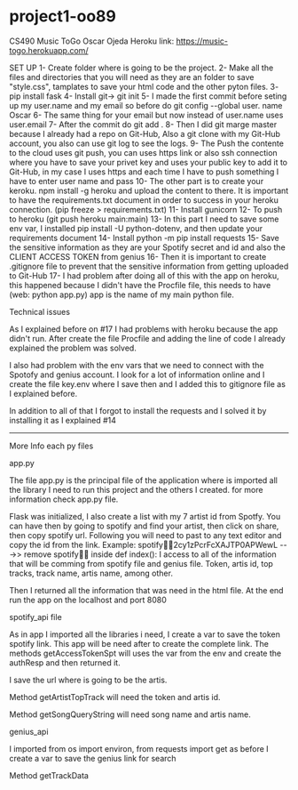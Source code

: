 # project1-oo89
CS490
Music ToGo 
Oscar Ojeda 
Heroku link: https://music-togo.herokuapp.com/

SET UP 
1- Create folder where is going to be the project.
2- Make all the files and directories that you will need as they are an folder to save "style.css", tamplates to save your html code and the other pyton files. 
3- pip install fask 
4- Install git->  git init 
5- I made the first commit before seting up my user.name and my email so before do git config --global user. name Oscar 
6- The same thing for your email but now instead of user.name uses user.email
7- After the commit do git add . 
8- Then I did git marge master because I already had a repo on Git-Hub, Also a git clone with my Git-Hub account, you also can use git log to see the logs. 
9- The Push the contente to the cloud uses git push, you can uses https link or also ssh connection where you have to save your privet key and uses your 
public key to add it to Git-Hub, in my case I uses https and each time I have to push something I have to enter user name and pass
10- The other part is to create your keroku. npm install -g heroku and upload the content to there. It is important to have the requirements.txt 
document in order to success in your heroku connection. (pip freeze > requirements.txt)
11- Install gunicorn 
12- To push to heroku (git push heroku main:main)
13- In this part I need to save some env var, I installed pip install -U python-dotenv, and then update your requirements document 
14- Install python -m pip install requests 
15- Save the sensitive information as they are your Spotify secret and id and also the CLIENT ACCESS TOKEN from genius 
16- Then it is important to create .gitignore file to prevent that the sensitive information from getting uploaded to Git-Hub 
17- I had problem after doing all of this with the app on heroku, this happened because I didn't have the Procfile file, this 
needs to have (web: python app.py) app is the name of my main python file. 

Technical issues

As I explained before on #17 I had problems with heroku because the app didn't run. After create the file Procfile and adding the line of code 
I already explained the problem was solved. 

I also had problem with the env vars that we need to connect with the Spotofy and genius account. I look for a lot of information online and I create
the file key.env where I save then and I added this to gitignore file as I explained before. 

In addition to all of that I forgot to install the requests and I solved it by installing it as I explained #14 

--------------------------------------------------------------------------------------------------------------------------------------------
More Info each py files

app.py 

The file app.py is the principal file of the application where is imported all the library I need to run this project and the others I created. 
for more information check app.py file. 

Flask was initialized, I also create a list with my 7 artist id from Spotfy. You can have then by going to spotify and find your 
artist, then click on share, then copy spotify url. Following you will need to past to any text editor and copy the id from the link. Example: 
spotify:artist:2cy1zPcrFcXAJTP0APWewL --->> remove spotify:artist: 
inside def index(): I access to all of the information that will be comming from spotify file and genius file. Token, artis id, top tracks, track name, 
artis name, among other. 

Then I returned all the information that was need in the html file. 
At the end run the app on the localhost and port 8080 

spotify_api file 

As in app I imported all the libraries i need, I create a var to save the token spotify link. This app will be need after to create the complete link. 
The methods getAccessTokenSpt will uses the var from the env and create the authResp and then returned it. 

I save the url where is going to be the artis. 

Method getArtistTopTrack will need the token and artis id. 

Method getSongQueryString will need song name and artis name. 

genius_api 

I imported
from os import environ, from requests import get
as before I create a var to save the genius link for search

Method getTrackData





